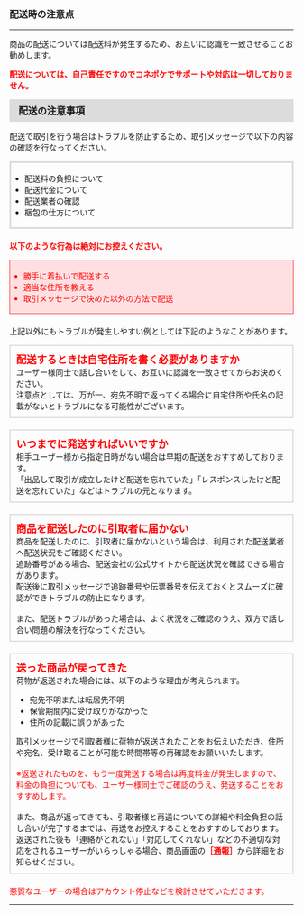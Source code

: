 <h3>配送時の注意点</h3>
<hr>

商品の配送については配送料が発生するため、お互いに認識を一致させることお勧めします。

<font color="#ff0000"><strong>配送については、自己責任ですのでコネポケでサポートや対応は一切しておりません。</strong></font>

<div style="padding: 7px 15px; margin-top: 15px; margin-bottom: 15px; border: 1px solid #dcdcdc; background-color: #dcdcdc; font-size: 120%">
<strong>配送の注意事項</strong>
</div>

配送で取引を行う場合はトラブルを防止するため、取引メッセージで以下の内容の確認を行なってください。

<div style="padding: 3px 15px 3px 0px; margin-top: 15px; margin-bottom: 20px; border: 3px solid #dcdcdc; ">
<ul>
<li>配送料の負担について</li>
<li>配送代金について</li>
<li>配送業者の確認</li>
<li>梱包の仕方について</li>
</ul>
</div>

<font color="#ff0000"><strong>以下のような行為は絶対にお控えください。</strong></font>

<div style="padding: 3px 15px 3px 0px; margin-top: 15px; margin-bottom: 20px; border: 1px solid #ff3333; background-color: #ffe0e2; "><font color="ff0000">
<ul>
<li>勝手に着払いで配送する</li>
<li>適当な住所を教える</li>
<li>取引メッセージで決めた以外の方法で配送</li>
</ul>
</font>
</div>

上記以外にもトラブルが発生しやすい例としては下記のようなことがあります。

<div style="padding: 10px; margin-top: 15px; margin-bottom: 20px; border: 2px solid #dcdcdc;">
<span style="font-size:18px; color:#ff0000"><strong>配送するときは自宅住所を書く必要がありますか</strong></span><br>
ユーザー様同士で話し合いをして、お互いに認識を一致させてからお決めください。<br>
注意点としては、万が一、宛先不明で返ってくる場合に自宅住所や氏名の記載がないとトラブルになる可能性がございます。
</div>

<div style="padding: 10px; margin-top: 15px; margin-bottom: 20px; border: 2px solid #dcdcdc;">
<span style="font-size:18px; color:#ff0000"><strong>いつまでに発送すればいいですか</strong></span><br>
相手ユーザー様から指定日時がない場合は早期の配送をおすすめしております。<br>
「出品して取引が成立したけど配送を忘れていた」「レスポンスしたけど配送を忘れていた」などはトラブルの元となります。
</div>

<div style="padding: 10px; margin-top: 15px; margin-bottom: 20px; border: 2px solid #dcdcdc;">
<span style="font-size:18px; color:#ff0000"><strong>商品を配送したのに引取者に届かない</strong></span><br>
商品を配送したのに、引取者に届かないという場合は、利用された配送業者へ配送状況をご確認ください。<br>
追跡番号がある場合、配送会社の公式サイトから配送状況を確認できる場合があります。<br>
配送後に取引メッセージで追跡番号や伝票番号を伝えておくとスムーズに確認ができトラブルの防止になります。<br>
<br>
また、配送トラブルがあった場合は、よく状況をご確認のうえ、双方で話し合い問題の解決を行なってください。
</div>

<div style="padding: 10px; margin-top: 15px; margin-bottom: 20px; border: 2px solid #dcdcdc;">
<span style="font-size:18px; color:#ff0000"><strong>送った商品が戻ってきた</strong></span><br>
荷物が返送された場合には、以下のような理由が考えられます。<br>
<ul>
<li>宛先不明または転居先不明</li>
<li>保管期間内に受け取りがなかった</li>
<li>住所の記載に誤りがあった</li>
</ul>
取引メッセージで引取者様に荷物が返送されたことをお伝えいただき、住所や宛名、受け取ることが可能な時間帯等の再確認をお願いいたします。<br>
<br>
<font color="#ff0000">※返送されたものを、もう一度発送する場合は再度料金が発生しますので、料金の負担についても、ユーザー様同士でご確認のうえ、発送することをおすすめします。</font><br>
<br>
また、商品が返ってきても、引取者様と再送についての詳細や料金負担の話し合いが完了するまでは、再送をお控えすることをおすすめしております。<br>
返送された後も「連絡がとれない」「対応してくれない」などの不適切な対応をされるユーザーがいらっしゃる場合、商品画面の<font color="#ff0000"><strong>［通報］</strong></font>から詳細をお知らせください。
</div>

<font color="#ff0000">悪質なユーザーの場合はアカウント停止などを検討させていただきます。</font>

<hr>